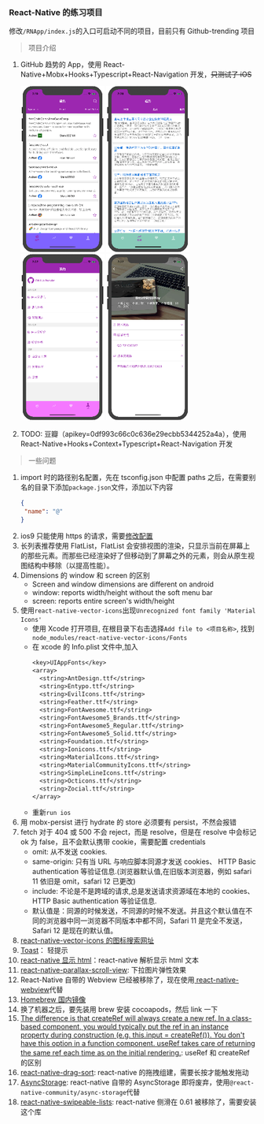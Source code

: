 ### React-Native 的练习项目

修改`/RNApp/index.js`的入口可启动不同的项目，目前只有 Github-trending 项目

> 项目介绍

1. GitHub 趋势的 App，使用 React-Native+Mobx+Hooks+Typescript+React-Navigation 开发，~~只测试了 iOS~~

   ![image](https://raw.githubusercontent.com/BreathlessWay/RNApp/master/screenshort/rn-github-popular.png)
   ![image](https://raw.githubusercontent.com/BreathlessWay/RNApp/master/screenshort/rn-github-trend.png)
   ![image](https://raw.githubusercontent.com/BreathlessWay/RNApp/master/screenshort/rn-github-me.png)
   ![image](https://raw.githubusercontent.com/BreathlessWay/RNApp/master/screenshort/rn-github-about.png)

2. TODO: 豆瓣（apikey=0df993c66c0c636e29ecbb5344252a4a），使用 React-Native+Hooks+Context+Typescript+React-Navigation 开发

> 一些问题

1. import 时的路径别名配置，先在 tsconfig.json 中配置 paths 之后，在需要别名的目录下添加`package.json`文件，添加以下内容
   ```json
   {
   	"name": "@"
   }
   ```
2. ios9 只能使用 https 的请求，需要[修改配置](https://segmentfault.com/a/1190000002933776)
3. 长列表推荐使用 FlatList，FlatList 会安排视图的渲染，只显示当前在屏幕上的那些元素。而那些已经渲染好了但移动到了屏幕之外的元素，则会从原生视图结构中移除（以提高性能）。
4. Dimensions 的 window 和 screen 的区别
   - Screen and window dimensions are different on android
   - window: reports width/height without the soft menu bar
   - screen: reports entire screen's width/height
5. 使用`react-native-vector-icons`出现`Unrecognized font family 'Material Icons'`
   - 使用 Xcode 打开项目, 在根目录下右击选择`Add file to <项目名称>`, 找到`node_modules/react-native-vector-icons/Fonts`
   - 在 xcode 的 Info.plist 文件中,加入
     ```
     <key>UIAppFonts</key>
     <array>
       <string>AntDesign.ttf</string>
       <string>Entypo.ttf</string>
       <string>EvilIcons.ttf</string>
       <string>Feather.ttf</string>
       <string>FontAwesome.ttf</string>
       <string>FontAwesome5_Brands.ttf</string>
       <string>FontAwesome5_Regular.ttf</string>
       <string>FontAwesome5_Solid.ttf</string>
       <string>Foundation.ttf</string>
       <string>Ionicons.ttf</string>
       <string>MaterialIcons.ttf</string>
       <string>MaterialCommunityIcons.ttf</string>
       <string>SimpleLineIcons.ttf</string>
       <string>Octicons.ttf</string>
       <string>Zocial.ttf</string>
     </array>
     ```
   - 重新`run ios`
6. 用 mobx-persist 进行 hydrate 的 store 必须要有 persist，不然会报错
7. fetch 对于 404 或 500 不会 reject，而是 resolve，但是在 resolve 中会标记 ok 为 false，且不会默认携带 cookie，需要配置 credentials
   - omit: 从不发送 cookies.
   - same-origin: 只有当 URL 与响应脚本同源才发送 cookies、 HTTP Basic authentication 等验证信息.(浏览器默认值,在旧版本浏览器，例如 safari 11 依旧是 omit，safari 12 已更改)
   - include: 不论是不是跨域的请求,总是发送请求资源域在本地的 cookies、 HTTP Basic authentication 等验证信息.
   - 默认值是：同源的时候发送，不同源的时候不发送。并且这个默认值在不同的浏览器中同一浏览器不同版本中都不同，Safari 11 是完全不发送，Safari 12 是现在的默认值。
8. [react-native-vector-icons 的图标搜索网址](https://oblador.github.io/react-native-vector-icons/)
9. [Toast](https://github.com/crazycodeboy/react-native-easy-toast)： 轻提示
10. [react-native 显示 html](https://github.com/jsdf/react-native-htmlview)：react-native 解析显示 html 文本
11. [react-native-parallax-scroll-view](https://github.com/i6mi6/react-native-parallax-scroll-view): 下拉图片弹性效果
12. React-Native 自带的 Webview 已经被移除了，现在使用[
    react-native-webview](https://github.com/react-native-community/react-native-webview)代替
13. [Homebrew 国内镜像](https://lug.ustc.edu.cn/wiki/mirrors/help/brew.git)
14. 换了机器之后，要先装用 brew 安装 cocoapods，然后 link 一下
15. [The difference is that createRef will always create a new ref. In a class-based component, you would typically put the ref in an instance property during construction (e.g. this.input = createRef()). You don't have this option in a function component. useRef takes care of returning the same ref each time as on the initial rendering.](https://stackoverflow.com/questions/54620698/whats-the-difference-between-useref-and-createref): useRef 和 createRef 的区别
16. [react-native-drag-sort](https://github.com/mochixuan/react-native-drag-sort): react-native 的拖拽组建，需要长按才能触发拖动
17. [AsyncStorage](https://github.com/react-native-community/async-storage): react-native 自带的 AsyncStorage 即将废弃，使用`@react-native-community/async-storage`代替
18. [react-native-swipeable-lists](https://github.com/nicastelo/react-native-swipeable-lists): react-native 侧滑在 0.61 被移除了，需要安装这个库
